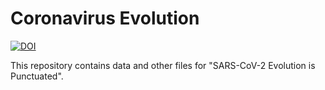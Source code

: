 # Coronavirus Evolution

[![DOI](https://zenodo.org/badge/370788616.svg)](https://zenodo.org/badge/latestdoi/370788616)

This repository contains data and other files for "SARS-CoV-2 Evolution is 
Punctuated".
